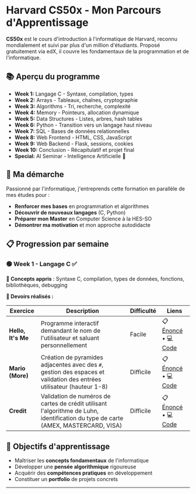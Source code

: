 # Harvard CS50x - Mon Parcours d'Apprentissage

**CS50x** est le cours d'introduction à l'informatique de Harvard, reconnu mondialement et suivi par plus d'un million d'étudiants. Proposé gratuitement via edX, il couvre les fondamentaux de la programmation et de l'informatique.

## 📚 Aperçu du programme
- **Week 1:** Langage C - Syntaxe, compilation, types
- **Week 2:** Arrays - Tableaux, chaînes, cryptographie  
- **Week 3:** Algorithms - Tri, recherche, complexité
- **Week 4:** Memory - Pointeurs, allocation dynamique
- **Week 5:** Data Structures - Listes, arbres, hash tables
- **Week 6:** Python - Transition vers un langage haut niveau
- **Week 7:** SQL - Bases de données relationnelles
- **Week 8:** Web Frontend - HTML, CSS, JavaScript
- **Week 9:** Web Backend - Flask, sessions, cookies
- **Week 10:** Conclusion - Récapitulatif et projet final
- **Special:** AI Seminar - Intelligence Artificielle 🤖

## 🎯 Ma démarche
Passionné par l'informatique, j'entreprends cette formation en parallèle de mes études pour :
- **Renforcer mes bases** en programmation et algorithmes
- **Découvrir de nouveaux langages** (C, Python)
- **Préparer mon Master** en Computer Science à la HES-SO
- **Démontrer ma motivation** et mon approche autodidacte

## 📋 Progression par semaine

### 🟢 Week 1 - Langage C ✅
**🔧 Concepts appris** : Syntaxe C, compilation, types de données, fonctions, bibliothèques, debugging

**📝 Devoirs réalisés :**

| Exercice | Description | Difficulté | Liens |
|----------|-------------|------------|-------|
| **Hello, It's Me** | Programme interactif demandant le nom de l'utilisateur et saluant personnellement | Facile | 📋 [Énoncé](https://cs50.harvard.edu/x/2025/psets/1/me/) • 💻 [Code](https://github.com/K-sel/harvard-cs50/blob/main/week1/assignments/hello.c) |
| **Mario (More)** | Création de pyramides adjacentes avec des `#`, gestion des espaces et validation des entrées utilisateur (hauteur 1-8) | Difficile | 📋 [Énoncé](https://cs50.harvard.edu/x/2025/psets/1/mario/more/) • 💻 [Code](https://github.com/K-sel/harvard-cs50/blob/main/week1/assignments/mario.c) |
| **Credit** | Validation de numéros de cartes de crédit utilisant l'algorithme de Luhn, identification du type de carte (AMEX, MASTERCARD, VISA) | Difficile | 📋 [Énoncé](https://cs50.harvard.edu/x/2025/psets/1/credit/) • 💻 [Code](https://github.com/K-sel/harvard-cs50/blob/main/week1/assignments/credit.c) |

## 🚀 Objectifs d'apprentissage
- Maîtriser les **concepts fondamentaux** de l'informatique
- Développer une **pensée algorithmique** rigoureuse  
- Acquérir des **compétences pratiques** en développement
- Constituer un **portfolio** de projets concrets

---
